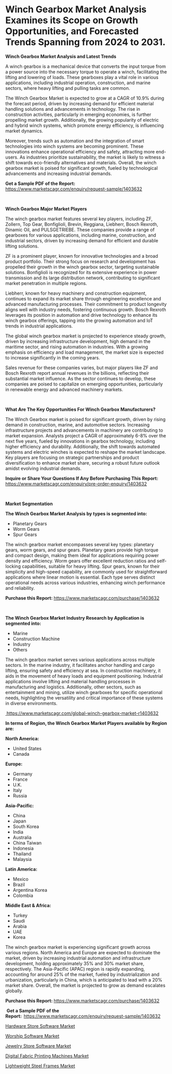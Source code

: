 <p><h1>Winch Gearbox Market Analysis Examines its Scope on Growth Opportunities, and Forecasted Trends Spanning from 2024 to 2031.</h1></p><p><strong>Winch Gearbox Market Analysis and Latest Trends</strong></p>
<p><p>A winch gearbox is a mechanical device that converts the input torque from a power source into the necessary torque to operate a winch, facilitating the lifting and lowering of loads. These gearboxes play a vital role in various applications, including industrial operation, construction, and marine sectors, where heavy lifting and pulling tasks are common. </p><p>The Winch Gearbox Market is expected to grow at a CAGR of 10.9% during the forecast period, driven by increasing demand for efficient material handling solutions and advancements in technology. The rise in construction activities, particularly in emerging economies, is further propelling market growth. Additionally, the growing popularity of electric and hybrid winch systems, which promote energy efficiency, is influencing market dynamics. </p><p>Moreover, trends such as automation and the integration of smart technologies into winch systems are becoming prominent. These innovations enhance operational efficiency and safety, attracting more end-users. As industries prioritize sustainability, the market is likely to witness a shift towards eco-friendly alternatives and materials. Overall, the winch gearbox market is poised for significant growth, fueled by technological advancements and increasing industrial demands.</p></p>
<p><strong>Get a Sample PDF of the Report:&nbsp;</strong> <a href="https://www.marketscagr.com/enquiry/request-sample/1403632?utm_campaign=1739&utm_medium=2&utm_source=Github&utm_content=ia&utm_term=23102024&utm_id=winch-gearbox">https://www.marketscagr.com/enquiry/request-sample/1403632</a></p>
<p>&nbsp;</p>
<p><strong>Winch Gearbox Major Market Players</strong></p>
<p><p>The winch gearbox market features several key players, including ZF, Zollern, Top Gear, Bonfiglioli, Brevin, Reggiana, Liebherr, Bosch Rexroth, Dinamic Oil, and PULSGETRIEBE. These companies provide a range of gearboxes for various applications, including marine, construction, and industrial sectors, driven by increasing demand for efficient and durable lifting solutions.</p><p>ZF is a prominent player, known for innovative technologies and a broad product portfolio. Their strong focus on research and development has propelled their growth in the winch gearbox sector, targeting sustainable solutions. Bonfiglioli is recognized for its extensive experience in power transmission and its large distribution network, contributing to significant market penetration in multiple regions.</p><p>Liebherr, known for heavy machinery and construction equipment, continues to expand its market share through engineering excellence and advanced manufacturing processes. Their commitment to product longevity aligns well with industry needs, fostering continuous growth. Bosch Rexroth leverages its position in automation and drive technology to enhance its winch gearbox offerings, tapping into the growing automation and IoT trends in industrial applications.</p><p>The global winch gearbox market is projected to experience steady growth, driven by increasing infrastructure development, high demand in the maritime sector, and rising automation in industries. With a growing emphasis on efficiency and load management, the market size is expected to increase significantly in the coming years.</p><p>Sales revenue for these companies varies, but major players like ZF and Bosch Rexroth report annual revenues in the billions, reflecting their substantial market influence. As the sector continues to develop, these companies are poised to capitalize on emerging opportunities, particularly in renewable energy and advanced machinery markets.</p></p>
<p>&nbsp;</p>
<p><strong>What Are The Key Opportunities For Winch Gearbox Manufacturers?</strong></p>
<p><p>The Winch Gearbox market is poised for significant growth, driven by rising demand in construction, marine, and automotive sectors. Increasing infrastructure projects and advancements in machinery are contributing to market expansion. Analysts project a CAGR of approximately 6-8% over the next five years, fueled by innovations in gearbox technology, including higher efficiency and durability. Additionally, the shift towards automated systems and electric winches is expected to reshape the market landscape. Key players are focusing on strategic partnerships and product diversification to enhance market share, securing a robust future outlook amidst evolving industrial demands.</p></p>
<p><strong>Inquire or Share Your Questions If Any Before Purchasing This Report:</strong> <a href="https://www.marketscagr.com/enquiry/pre-order-enquiry/1403632?utm_campaign=1739&utm_medium=2&utm_source=Github&utm_content=ia&utm_term=23102024&utm_id=winch-gearbox">https://www.marketscagr.com/enquiry/pre-order-enquiry/1403632</a></p>
<p>&nbsp;</p>
<p><strong>Market Segmentation</strong></p>
<p><strong>The Winch Gearbox Market Analysis by types is segmented into:</strong></p>
<p><ul><li>Planetary Gears</li><li>Worm Gears</li><li>Spur Gears</li></ul></p>
<p><p>The winch gearbox market encompasses several key types: planetary gears, worm gears, and spur gears. Planetary gears provide high torque and compact design, making them ideal for applications requiring power density and efficiency. Worm gears offer excellent reduction ratios and self-locking capabilities, suitable for heavy lifting. Spur gears, known for their simplicity and high-speed capability, are commonly used for straightforward applications where linear motion is essential. Each type serves distinct operational needs across various industries, enhancing winch performance and reliability.</p></p>
<p><strong>Purchase this Report:&nbsp;</strong><a href="https://www.marketscagr.com/purchase/1403632?utm_campaign=1739&utm_medium=2&utm_source=Github&utm_content=ia&utm_term=23102024&utm_id=winch-gearbox">https://www.marketscagr.com/purchase/1403632</a></p>
<p>&nbsp;</p>
<p><strong>The Winch Gearbox Market Industry Research by Application is segmented into:</strong></p>
<p><ul><li>Marine</li><li>Construction Machine</li><li>Industry</li><li>Others</li></ul></p>
<p><p>The winch gearbox market serves various applications across multiple sectors. In the marine industry, it facilitates anchor handling and cargo lifting, ensuring safety and efficiency at sea. In construction machinery, it aids in the movement of heavy loads and equipment positioning. Industrial applications involve lifting and material handling processes in manufacturing and logistics. Additionally, other sectors, such as entertainment and mining, utilize winch gearboxes for specific operational needs, highlighting the versatility and critical importance of these systems in diverse environments.</p></p>
<p><a href="https://www.marketscagr.com/global-winch-gearbox-market-r1403632?utm_campaign=1739&utm_medium=2&utm_source=Github&utm_content=ia&utm_term=23102024&utm_id=winch-gearbox">&nbsp;https://www.marketscagr.com/global-winch-gearbox-market-r1403632</a></p>
<p><strong>In terms of Region, the Winch Gearbox Market Players available by Region are:</strong></p>
<p>
    <p> <strong> North America: </strong>
        <ul>
            <li>United States</li>
            <li>Canada</li>
        </ul>
        </p> 
    <p> <strong> Europe: </strong>
        <ul>
            <li>Germany</li>
            <li>France</li>
            <li>U.K.</li>
            <li>Italy</li>
            <li>Russia</li>
        </ul>
        </p> 
    <p> <strong> Asia-Pacific: </strong>
        <ul>
            <li>China</li>
            <li>Japan</li>
            <li>South Korea</li>
            <li>India</li>
            <li>Australia</li>
            <li>China Taiwan</li>
            <li>Indonesia</li>
            <li>Thailand</li>
            <li>Malaysia</li>
        </ul>
        </p> 
    <p> <strong> Latin America: </strong>
        <ul>
            <li>Mexico</li>
            <li>Brazil</li>
            <li>Argentina Korea</li>
            <li>Colombia</li>
        </ul>
        </p> 
    <p> <strong> Middle East & Africa: </strong>
        <ul>
            <li>Turkey</li>
            <li>Saudi</li>
            <li>Arabia</li>
            <li>UAE</li>
            <li>Korea</li>
        </ul>
    </p>
    </p>
<p><p>The winch gearbox market is experiencing significant growth across various regions. North America and Europe are expected to dominate the market, driven by increasing industrial automation and infrastructure development, holding approximately 35% and 30% market share, respectively. The Asia-Pacific (APAC) region is rapidly expanding, accounting for around 25% of the market, fueled by industrialization and urbanization, particularly in China, which is anticipated to lead with a 20% market share. Overall, the market is projected to grow as demand escalates globally.</p></p>
<p><strong>Purchase this Report: </strong><a href="https://www.marketscagr.com/purchase/1403632?utm_campaign=1739&utm_medium=2&utm_source=Github&utm_content=ia&utm_term=23102024&utm_id=winch-gearbox">https://www.marketscagr.com/purchase/1403632</a></p>
<p>&nbsp;<strong>Get a Sample PDF of the Report:&nbsp;&nbsp;</strong><a href="https://www.marketscagr.com/enquiry/request-sample/1403632?utm_campaign=1739&utm_medium=2&utm_source=Github&utm_content=ia&utm_term=23102024&utm_id=winch-gearbox">https://www.marketscagr.com/enquiry/request-sample/1403632</a></p>
<p><strong></strong></p>
<p><p><a href="https://www.linkedin.com/pulse/hardware-store-software-market-share-analysis-growth-trends-sihif?utm_campaign=1739&utm_medium=2&utm_source=Github&utm_content=ia&utm_term=23102024&utm_id=winch-gearbox">Hardware Store Software Market</a></p><p><a href="https://www.linkedin.com/pulse/comprehensive-worship-software-market-report-segmentation-kbhwf?utm_campaign=1739&utm_medium=2&utm_source=Github&utm_content=ia&utm_term=23102024&utm_id=winch-gearbox">Worship Software Market</a></p><p><a href="https://www.linkedin.com/pulse/jewelry-store-software-market-outlook-complete-industry-lo7gf?utm_campaign=1739&utm_medium=2&utm_source=Github&utm_content=ia&utm_term=23102024&utm_id=winch-gearbox">Jewelry Store Software Market</a></p><p><a href="https://issuu.com/reportprime-2/docs/digital-fabric-printing-machines-ma_978ffbeafc3c3b?utm_campaign=1739&utm_medium=2&utm_source=Github&utm_content=ia&utm_term=23102024&utm_id=winch-gearbox">Digital Fabric Printing Machines Market</a></p><p><a href="https://issuu.com/reportprime-2/docs/lightweight-steel-frames-market-siz_ca052b2b48eb90?utm_campaign=1739&utm_medium=2&utm_source=Github&utm_content=ia&utm_term=23102024&utm_id=winch-gearbox">Lightweight Steel Frames Market</a></p></p>